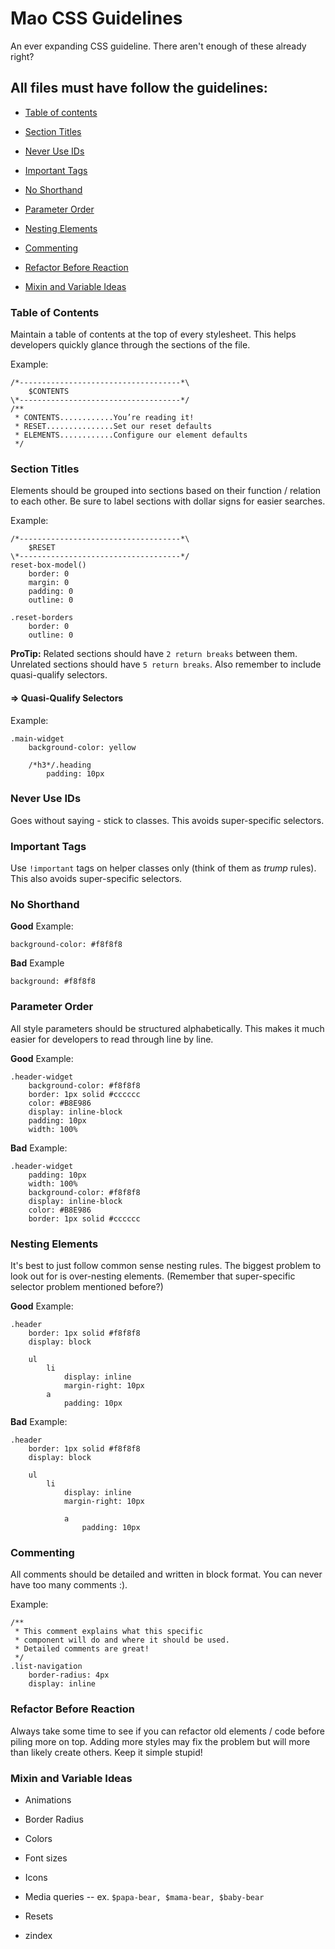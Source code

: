 # Mao CSS Guidelines

An ever expanding CSS guideline. There aren't enough of these already right?

## All files must have follow the guidelines:

- [Table of contents](#table-of-contents)

- [Section Titles](#section-titles)

- [Never Use IDs](#never-use-ids)

- [Important Tags](#important-tags)

- [No Shorthand](#no-shorthand)

- [Parameter Order](#parameter-order)

- [Nesting Elements](#nesting-elements)

- [Commenting](#commenting)

- [Refactor Before Reaction](#refactor-before-reaction)

- [Mixin and Variable Ideas](#mixin-and-variable-ideas)


### Table of Contents
Maintain a table of contents at the top of every stylesheet. This helps developers quickly glance through the sections of the file.

Example:

```
/*------------------------------------*\
    $CONTENTS
\*------------------------------------*/
/**
 * CONTENTS............You’re reading it!
 * RESET...............Set our reset defaults
 * ELEMENTS............Configure our element defaults
 */
```

### Section Titles
Elements should be grouped into sections based on their function / relation to each other. Be sure to label sections with dollar signs for easier searches.

Example:

```
/*------------------------------------*\
    $RESET
\*------------------------------------*/
reset-box-model()
    border: 0
    margin: 0
    padding: 0
    outline: 0
    
.reset-borders
	border: 0
	outline: 0
```

**ProTip:** Related sections should have `2 return breaks` between them. Unrelated sections should have `5 return breaks`. Also remember to include quasi-qualify selectors.

#### => Quasi-Qualify Selectors

Example:

```
.main-widget
	background-color: yellow
	
	/*h3*/.heading
		padding: 10px
```

### Never Use IDs
Goes without saying - stick to classes. This avoids super-specific selectors.

### Important Tags
Use `!important` tags on helper classes only (think of them as *trump* rules). This also avoids super-specific selectors.

### No Shorthand
**Good** Example:

```
background-color: #f8f8f8
```

**Bad** Example

```
background: #f8f8f8
```

### Parameter Order
All style parameters should be structured alphabetically. This makes it much easier for developers to read through line by line.

**Good** Example:

```
.header-widget
	background-color: #f8f8f8
	border: 1px solid #cccccc
	color: #B8E986
	display: inline-block
	padding: 10px
	width: 100%
```

**Bad** Example:

```
.header-widget
	padding: 10px
	width: 100%
	background-color: #f8f8f8
	display: inline-block
	color: #B8E986
	border: 1px solid #cccccc
```

### Nesting Elements
It's best to just follow common sense nesting rules. The biggest problem to look out for is over-nesting elements. (Remember that super-specific selector problem mentioned before?)

**Good** Example:

```
.header
	border: 1px solid #f8f8f8
	display: block
	
	ul
		li
			display: inline
			margin-right: 10px
		a
			padding: 10px
```

**Bad** Example:

```
.header
	border: 1px solid #f8f8f8
	display: block
	
	ul
		li
			display: inline
			margin-right: 10px
			
			a
				padding: 10px
```

### Commenting
All comments should be detailed and written in block format. You can never have too many comments :).

Example:

```
/**
 * This comment explains what this specific
 * component will do and where it should be used.
 * Detailed comments are great!
 */
.list-navigation
	border-radius: 4px
	display: inline
```

### Refactor Before Reaction
Always take some time to see if you can refactor old elements / code before piling more on top. Adding more styles may fix the problem but will more than likely create others. Keep it simple stupid!


### Mixin and Variable Ideas

- Animations

- Border Radius

- Colors

- Font sizes

- Icons

- Media queries -- ex. `$papa-bear, $mama-bear, $baby-bear`

- Resets

- zindex